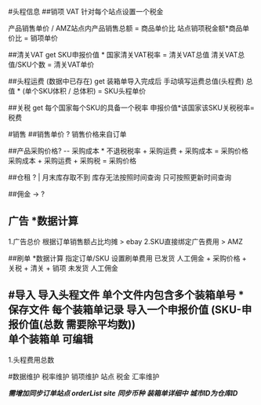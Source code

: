 #头程信息
##销项 VAT 
针对每个站点设置一个税金

产品销售单价 / AMZ站点内产品销售总额 = 商品单价比
站点销项税金额*商品单价比 = 销项单价


##清关VAT get
SKU申报价值 * 国家清关VAT税率 = 清关VAT总值
清关VAT总值/SKU个数 = 清关VAT单价

##头程运费 (数据中已存在) get
装箱单导入完成后 手动填写运费总值(头程费)
总值 * (单个SKU体积  / 总体积) = SKU头程单价

##关税 get
每个国家每个SKU的具备一个税率
申报价值*该国家该SKU关税税率= 税费


#销售
##销售单价 ?
销售价格来自订单

##产品采购价格?
 -- 采购成本 * 不退税税率 + 采购运费 + 采购成本 = 采购价格 
采购成本 + 采购运费 + 采购税 = 采购价格 

##仓租 ?
 | 月末库存取不到 库存无法按照时间查询 只可按照更新时间查询

##佣金 -> ?

## 广告  *数据计算
1.广告总价 根据订单销售额占比均摊 > ebay
2.SKU直接绑定广告费用 > AMZ

##刷单  *数据计算
指定订单/SKU 设置刷单费用
    已发货 人工佣金 + 采购价格 + 关税 + 清关 + 销项
    未发货 人工佣金 

#导入
导入头程文件  单个文件内包含多个装箱单号  * 保存文件
每个装箱单记录 导入一个申报价值  (SKU-申报价值(总数 需要除平均数))   
单个装箱单 可编辑 
-----
1.头程费用总数 

#数据维护
税率维护
销项维护 站点 税金 
汇率维护
    


***需增加同步订单站点 orderList site***
***同步币种***
***装箱单详细中 城市ID为仓库ID***

